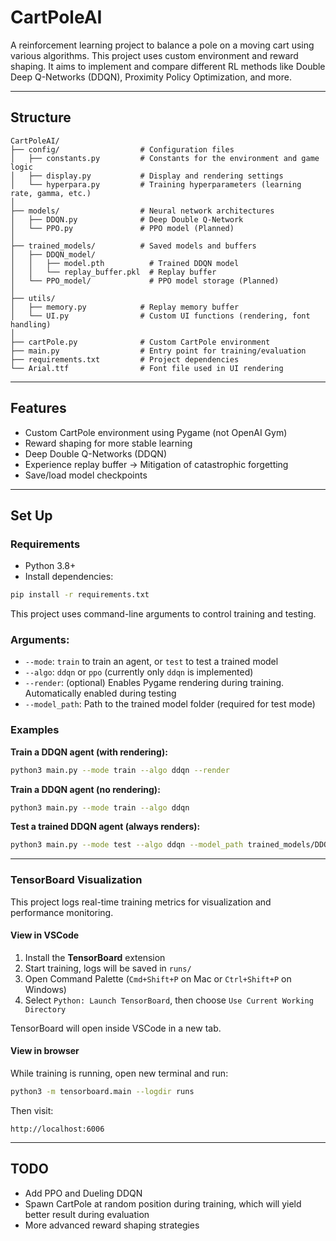 # CartPoleAI

A reinforcement learning project to balance a pole on a moving cart using various algorithms. 
This project uses custom environment and reward shaping. 
It aims to implement and compare different RL methods like Double Deep Q-Networks (DDQN), Proximity Policy Optimization, and more.

---

## Structure
```
CartPoleAI/
├── config/                  # Configuration files
│   ├── constants.py         # Constants for the environment and game logic
│   ├── display.py           # Display and rendering settings
│   └── hyperpara.py         # Training hyperparameters (learning rate, gamma, etc.)
│
├── models/                  # Neural network architectures
│   ├── DDQN.py              # Deep Double Q-Network
│   └── PPO.py               # PPO model (Planned)
│
├── trained_models/          # Saved models and buffers
│   ├── DDQN_model/          
│   │   ├── model.pth          # Trained DDQN model
│   │   └── replay_buffer.pkl  # Replay buffer
│   └── PPO_model/             # PPO model storage (Planned) 
│
├── utils/                   
│   ├── memory.py            # Replay memory buffer
│   └── UI.py                # Custom UI functions (rendering, font handling)
│
├── cartPole.py              # Custom CartPole environment
├── main.py                  # Entry point for training/evaluation
├── requirements.txt         # Project dependencies
└── Arial.ttf                # Font file used in UI rendering
```

---

## Features

- Custom CartPole environment using Pygame (not OpenAI Gym)
- Reward shaping for more stable learning
- Deep Double Q-Networks (DDQN)
- Experience replay buffer -> Mitigation of catastrophic forgetting
- Save/load model checkpoints

---

## Set Up

### Requirements
- Python 3.8+
- Install dependencies:

```bash
pip install -r requirements.txt
```

This project uses command-line arguments to control training and testing.

### Arguments:

- `--mode`: `train` to train an agent, or `test` to test a trained model
- `--algo`: `ddqn` or `ppo` (currently only `ddqn` is implemented)
- `--render`: (optional) Enables Pygame rendering during training. Automatically enabled during testing
- `--model_path`: Path to the trained model folder (required for test mode)

### Examples

**Train a DDQN agent (with rendering):**

```bash
python3 main.py --mode train --algo ddqn --render
```

**Train a DDQN agent (no rendering):**

```bash
python3 main.py --mode train --algo ddqn
```

**Test a trained DDQN agent (always renders):**

```bash
python3 main.py --mode test --algo ddqn --model_path trained_models/DDQN_model/choose_model
```

---

### TensorBoard Visualization

This project logs real-time training metrics for visualization and performance monitoring.

#### View in VSCode

1. Install the **TensorBoard** extension
2. Start training, logs will be saved in `runs/`
3. Open Command Palette (`Cmd+Shift+P` on Mac or `Ctrl+Shift+P` on Windows)
4. Select `Python: Launch TensorBoard`, then choose `Use Current Working Directory`

TensorBoard will open inside VSCode in a new tab.

#### View in browser

While training is running, open new terminal and run:

```bash
python3 -m tensorboard.main --logdir runs
```

Then visit:

```
http://localhost:6006
```

---

## TODO
- Add PPO and Dueling DDQN
- Spawn CartPole at random position during training, which will yield better result during evaluation
- More advanced reward shaping strategies 


